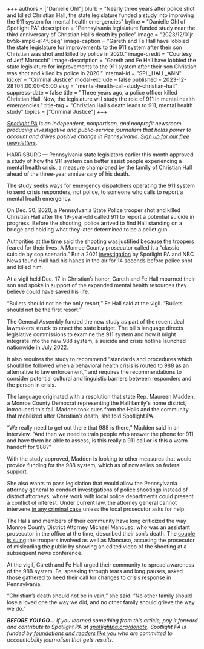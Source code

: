 +++
authors = ["Danielle Ohl"]
blurb = "Nearly three years after police shot and killed Christian Hall, the state legislature funded a study into improving the 911 system for mental health emergencies"
byline = "Danielle Ohl of Spotlight PA"
description = "Pennsylvania legislature funded study near the third anniversary of Christian Hall’s death by police"
image = "2023/12/01jr-bv5k-smp6-s14f.jpeg"
image-caption = "Gareth and Fe Hall have lobbied the state legislature for improvements to the 911 system after their son Christian was shot and killed by police in 2020."
image-credit = "Courtesy of Jeff Marocchi"
image-description = "Gareth and Fe Hall have lobbied the state legislature for improvements to the 911 system after their son Christian was shot and killed by police in 2020."
internal-id = "SPL_HALL_ANN"
kicker = "Criminal Justice"
modal-exclude = false
published = 2023-12-28T04:00:00-05:00
slug = "mental-health-call-study-christian-hall"
suppress-date = false
title = "Three years ago, a police officer killed Christian Hall. Now, the legislature will study the role of 911 in mental health emergencies."
title-tag = "Christian Hall’s death leads to 911, mental health study"
topics = ["Criminal Justice"]
+++

<a href="https://www.spotlightpa.org/"><em>Spotlight PA</em></a><em> is an independent, nonpartisan, and nonprofit newsroom producing investigative and public-service journalism that holds power to account and drives positive change in Pennsylvania. </em><a href="https://www.spotlightpa.org/newsletters"><em>Sign up for our free newsletters</em></a><em>.</em>

HARRISBURG — Pennsylvania state legislators earlier this month approved a study of how the 911 system can better assist people experiencing a mental health crisis, a measure championed by the family of Christian Hall ahead of the three-year anniversary of his death.

The study seeks ways for emergency dispatchers operating the 911 system to send crisis responders, not police, to someone who calls to report a mental health emergency.

On Dec. 30, 2020, a Pennsylvania State Police trooper shot and killed Christian Hall after the 19-year-old called 911 to report a potential suicide in progress. Before the shooting, police arrived to find Hall standing on a bridge and holding what they later determined to be a pellet gun.

<script src="https://www.spotlightpa.org/embed.js" async></script><div data-spl-embed-version="1" data-spl-src="https://www.spotlightpa.org/embeds/newsletter/"></div>

Authorities at the time said the shooting was justified because the troopers feared for their lives. A Monroe County prosecutor called it a “classic suicide by cop scenario.” But a 2021 <a href="https://www.spotlightpa.org/news/2021/11/christian-hall-state-police-shooting-stroudsburg/">investigation</a> by Spotlight PA and NBC News found Hall had his hands in the air for 14 seconds before police shot and killed him.

At a vigil held Dec. 17 in Christian’s honor, Gareth and Fe Hall mourned their son and spoke in support of the expanded mental health resources they believe could have saved his life.

“Bullets should not be the only resort,” Fe Hall said at the vigil. “Bullets should not be the first resort.”

The General Assembly funded the new study as part of the recent deal lawmakers struck to enact the state budget. The bill’s language directs legislative commissions to examine the 911 system and how it might integrate into the new 988 system, a suicide and crisis hotline launched nationwide in July 2022.

It also requires the study to recommend “standards and procedures which should be followed when a behavioral health crisis is routed to 988 as an alternative to law enforcement,” and requires the recommendations to consider potential cultural and linguistic barriers between responders and the person in crisis.

The language originated with a resolution that state Rep. Maureen Madden, a Monroe County Democrat representing the Hall family&#39;s home district, introduced this fall. Madden took cues from the Halls and the community that mobilized after Christian’s death, she told Spotlight PA.

“We really need to get out there that 988 is there,” Madden said in an interview. “And then we need to train people who answer the phone for 911 and have them be able to assess, is this really a 911 call or is this a warm handoff for 988?”

With the study approved, Madden is looking to other measures that would provide funding for the 988 system, which as of now relies on federal support.

She also wants to pass legislation that would allow the Pennsylvania attorney general to conduct investigations of police shootings instead of district attorneys, whose work with local police departments could present a conflict of interest. Under current law, the attorney general cannot intervene <a href="https://www.spotlightpa.org/news/2021/11/pa-police-killings-investigation-district-attorney-general/">in any criminal case</a> unless the local prosecutor asks for help.

The Halls and members of their community have long criticized the way Monroe County District Attorney Michael Mancuso, who was an assistant prosecutor in the office at the time, described their son’s death. The <a href="https://www.spotlightpa.org/news/2022/03/christian-hall-pennsylvania-state-police-lawsuit/">couple is suing</a> the troopers involved as well as Mancuso, accusing the prosecutor of misleading the public by showing an edited video of the shooting at a subsequent news conference.

<script src="https://www.spotlightpa.org/embed.js" async></script><div data-spl-embed-version="1" data-spl-src="https://www.spotlightpa.org/embeds/donate/"></div>

At the vigil, Gareth and Fe Hall urged their community to spread awareness of the 988 system. Fe, speaking through tears and long pauses, asked those gathered to heed their call for changes to crisis response in Pennsylvania.

“Christian’s death should not be in vain,” she said. “No other family should lose a loved one the way we did, and no other family should grieve the way we do.”

<strong><em>BEFORE YOU GO…</em></strong><em> If you learned something from this article, pay it forward and contribute to Spotlight PA at </em><a href="http://spotlightpa.org/donate"><em>spotlightpa.org/donate</em></a><em>. Spotlight PA is funded by</em><a href="https://www.spotlightpa.org/support"><em> foundations and readers like you</em></a><em> who are committed to accountability journalism that gets results.</em>

